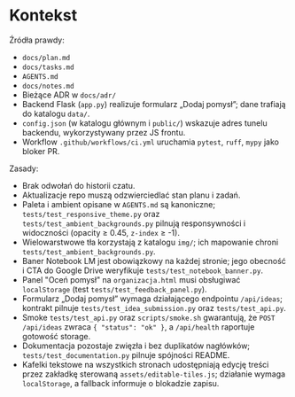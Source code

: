# Kontekst

Źródła prawdy:
- `docs/plan.md`
- `docs/tasks.md`
- `AGENTS.md`
- `docs/notes.md`
- Bieżące ADR w `docs/adr/`
- Backend Flask (`app.py`) realizuje formularz „Dodaj pomysł”; dane trafiają do katalogu `data/`.
- `config.json` (w katalogu głównym i `public/`) wskazuje adres tunelu backendu, wykorzystywany przez JS frontu.
- Workflow `.github/workflows/ci.yml` uruchamia `pytest`, `ruff`, `mypy` jako bloker PR.

Zasady:
- Brak odwołań do historii czatu.
- Aktualizacje repo muszą odzwierciedlać stan planu i zadań.
- Paleta i ambient opisane w `AGENTS.md` są kanoniczne; `tests/test_responsive_theme.py` oraz `tests/test_ambient_backgrounds.py` pilnują responsywności i widoczności (opacity ≥ 0.45, `z-index` ≥ -1).
- Wielowarstwowe tła korzystają z katalogu `img/`; ich mapowanie chroni `tests/test_ambient_backgrounds.py`.
- Baner Notebook LM jest obowiązkowy na każdej stronie; jego obecność i CTA do Google Drive weryfikuje `tests/test_notebook_banner.py`.
- Panel "Oceń pomysł" na `organizacja.html` musi obsługiwać `localStorage` (test `tests/test_feedback_panel.py`).
- Formularz „Dodaj pomysł” wymaga działającego endpointu `/api/ideas`; kontrakt pilnuje `tests/test_idea_submission.py` oraz `tests/test_api.py`.
- Smoke `tests/test_api.py` oraz `scripts/smoke.sh` gwarantują, że `POST /api/ideas` zwraca `{ "status": "ok" }`, a `/api/health` raportuje gotowość storage.
- Dokumentacja pozostaje zwięzła i bez duplikatów nagłówków; `tests/test_documentation.py` pilnuje spójności README.
- Kafelki tekstowe na wszystkich stronach udostępniają edycję treści przez zakładkę sterowaną `assets/editable-tiles.js`; działanie wymaga `localStorage`, a fallback informuje o blokadzie zapisu.
